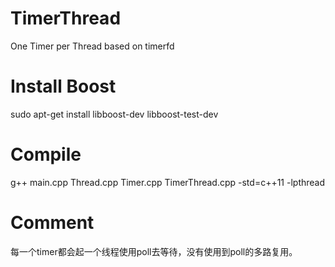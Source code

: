 # TimerThread
One Timer per Thread based on timerfd

# Install Boost
sudo apt-get install libboost-dev libboost-test-dev

# Compile
g++ main.cpp Thread.cpp Timer.cpp TimerThread.cpp -std=c++11 -lpthread

# Comment
每一个timer都会起一个线程使用poll去等待，没有使用到poll的多路复用。
